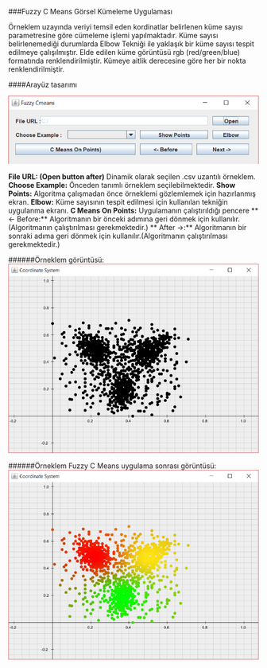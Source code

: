 ###Fuzzy C Means Görsel Kümeleme Uygulaması

Örneklem uzayında veriyi temsil eden kordinatlar belirlenen küme sayısı parametresine göre cümeleme işlemi yapılmaktadır. Küme sayısı belirlenemediği durumlarda Elbow Tekniği ile yaklaşık bir küme sayısı tespit edilmeye çalışılmıştır. Elde edilen küme görüntüsü rgb (red/green/blue) formatında renklendirilmiştir. Kümeye aitlik derecesine göre her bir nokta renklendirilmiştir. 

####Arayüz tasarımı

![](img/interface.png)

**File URL: (Open button after)** Dinamik olarak seçilen .csv uzantılı örneklem.
**Choose Example:** Önceden tanımlı örneklem seçilebilmektedir.
**Show Points:** Algoritma çalışmadan önce örneklemi gözlemlemek için hazırlanmış ekran.
**Elbow:** Küme sayısının tespit edilmesi için kullanılan tekniğin uygulanma ekranı.
**C Means On Points:** Uygulamanın çalıştırıldığı pencere
** <- Before:** Algoritmanın bir önceki adımına geri dönmek için kullanılır. (Algoritmanın çalıştırılması gerekmektedir.)
** After ->:** Algoritmanın bir sonraki adıma geri dönmek için kullanılır.(Algoritmanın çalıştırılması gerekmektedir.)

######Örneklem görüntüsü:
![](img/sample.png)



######Örneklem Fuzzy C Means uygulama sonrası görüntüsü:
![](img/cmeans.png)


